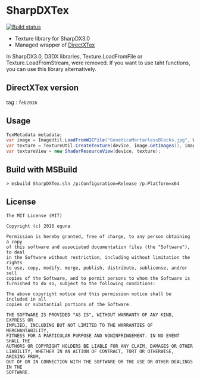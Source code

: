 # SharpDXTex

[![Build status](https://ci.appveyor.com/api/projects/status/bqrmws8lowx7gv5k/branch/master?svg=true)](https://ci.appveyor.com/project/oguna/sharpdxtex/branch/master)

- Texture library for SharpDX3.0
- Managed wrapper of [DirectXTex](https://github.com/Microsoft/DirectXTex)

In SharpDX3.0, D3DX libraries, Texture.LoadFromFile or Texture.LoadFromStream, were removed.
If you want to use taht functions, you can use this library alternatively.

## DirectXTex version

tag : `feb2016`

## Usage

```csharp
TexMetadata metadata;
var image = ImageUtil.LoadFromWICFile("GeneticaMortarlessBlocks.jpg", WICFlags.None, out metadata);
var texture = TextureUtil.CreateTexture(device, image.GetImages(), image.GetMetadata());
var textureView = new ShaderResourceView(device, texture);
```

## Build with MSBuild

```
> msbuild SharpDXTex.sln /p:Configuration=Release /p:Platform=x64
```

## License

```
The MIT License (MIT)

Copyright (c) 2016 oguna

Permission is hereby granted, free of charge, to any person obtaining a copy
of this software and associated documentation files (the "Software"), to deal
in the Software without restriction, including without limitation the rights
to use, copy, modify, merge, publish, distribute, sublicense, and/or sell
copies of the Software, and to permit persons to whom the Software is
furnished to do so, subject to the following conditions:

The above copyright notice and this permission notice shall be included in all
copies or substantial portions of the Software.

THE SOFTWARE IS PROVIDED "AS IS", WITHOUT WARRANTY OF ANY KIND, EXPRESS OR
IMPLIED, INCLUDING BUT NOT LIMITED TO THE WARRANTIES OF MERCHANTABILITY,
FITNESS FOR A PARTICULAR PURPOSE AND NONINFRINGEMENT. IN NO EVENT SHALL THE
AUTHORS OR COPYRIGHT HOLDERS BE LIABLE FOR ANY CLAIM, DAMAGES OR OTHER
LIABILITY, WHETHER IN AN ACTION OF CONTRACT, TORT OR OTHERWISE, ARISING FROM,
OUT OF OR IN CONNECTION WITH THE SOFTWARE OR THE USE OR OTHER DEALINGS IN THE
SOFTWARE.
```

